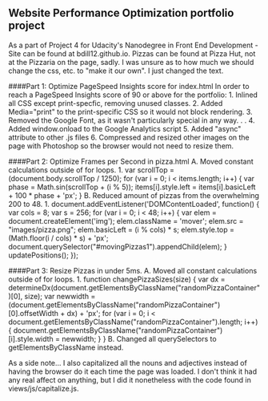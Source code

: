 ## Website Performance Optimization portfolio project
As a part of Project 4 for Udacity's Nanodegree in Front End Development -
Site can be found at bdill12.github.io.
Pizzas can be found at Pizza Hut, not at the Pizzaria on the page, sadly.
I was unsure as to how much we should change the css, etc. to "make it our own". I just changed the text. 


####Part 1: Optimize PageSpeed Insights score for index.html
In order to reach a PageSpeed Insights score of 90 or above for the portfolio:
	1. Inlined all CSS except print-specfic, removing unused classes.
	2. Added Media="print" to the print-specific CSS so it would not block rendering.
	3. Removed the Google Font, as it wasn't particularly special in any way. . .
	4. Added window.onload to the Google Analytics script
	5. Added "async" attribute to other .js files
	6. Compressed and resized other images on the page with Photoshop so the browser would not need to resize them.

####Part 2: Optimize Frames per Second in pizza.html
	A. Moved constant calculations outside of for loops.
		1. var scrollTop = (document.body.scrollTop / 1250);
  			for (var i = 0; i < items.length; i++) {
    			var phase = Math.sin(scrollTop + (i % 5));
    			items[i].style.left = items[i].basicLeft + 100 * phase + 'px';
    		}
    B. Reduced amount of pizzas from the overwhelming 200 to 48.
    	1. document.addEventListener('DOMContentLoaded', function() {
  			var cols = 8;
  			var s = 256;
  			for (var i = 0; i < 48; i++) {
   			 var elem = document.createElement('img');
   			 elem.className = 'mover';
   			 elem.src = "images/pizza.png";
   			 elem.basicLeft = (i % cols) * s;
   			 elem.style.top = (Math.floor(i / cols) * s) + 'px';
   			 document.querySelector("#movingPizzas1").appendChild(elem);
   			 }
   			 updatePositions();
   			 });

####Part 3: Resize Pizzas in under 5ms.
	A. Moved all constant calculations outside of for loops.
		1. function changePizzaSizes(size) {
    		var dx = determineDx(document.getElementsByClassName("randomPizzaContainer")[0], size);
    		var newwidth = (document.getElementsByClassName("randomPizzaContainer")[0].offsetWidth + dx) + 'px';
    		for (var i = 0; i < document.getElementsByClassName("randomPizzaContainer").length; i++) {
    			document.getElementsByClassName("randomPizzaContainer")[i].style.width = newwidth;
    		}
    		}
	B. Changed all querySelectors to getElementsByClassName instead.


As a side note... I also capitalized all the nouns and adjectives instead of having the browser do it each time the page was loaded. I don't think it had any real affect on anything, but I did it nonetheless with the code found in views/js/capitalize.js.